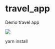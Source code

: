 # travel_app
Demo travel app

<img src="https://github.com/IMthEOO/travel_app/blob/master/assets/images/screenshot.jpg?raw=true" />

yarn install
